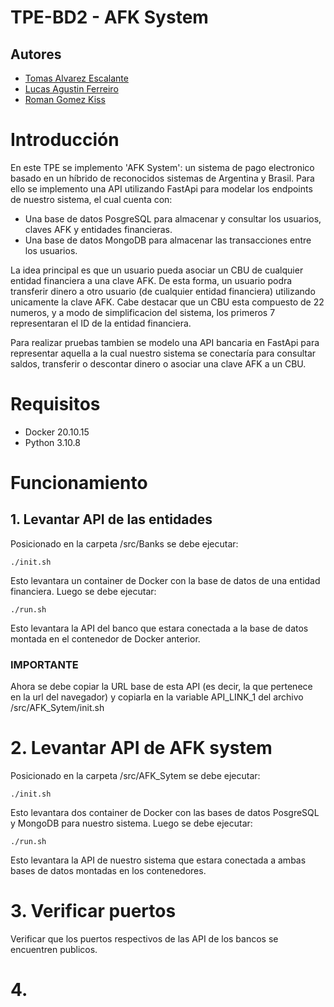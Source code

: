 # TPE-BD2 - AFK System

## Autores
- [Tomas Alvarez Escalante](https://github.com/tomalvarezz)
- [Lucas Agustin Ferreiro](https://github.com/lukyferreiro)
- [Roman Gomez Kiss](https://github.com/rgomezkiss)

# Introducción

En este TPE se implemento 'AFK System': un sistema de pago electronico basado en un híbrido de reconocidos sistemas de Argentina y Brasil.
Para ello se implemento una API utilizando FastApi para modelar los endpoints de nuestro sistema, el cual cuenta con:
- Una base de datos PosgreSQL para almacenar y consultar los usuarios, claves AFK y entidades financieras.
- Una base de datos MongoDB para almacenar las transacciones entre los usuarios.

La idea principal es que un usuario pueda asociar un CBU de cualquier entidad financiera a una clave AFK. De esta forma, un usuario
podra transferir dinero a otro usuario (de cualquier entidad financiera) utilizando unicamente la clave AFK.
Cabe destacar que un CBU esta compuesto de 22 numeros, y a modo de simplificacion del sistema, los primeros 7 representaran el
ID de la entidad financiera.

Para realizar pruebas tambien se modelo una API bancaria en FastApi para representar aquella a la cual nuestro
sistema se conectaría para consultar saldos, transferir o descontar dinero o asociar una clave AFK a un CBU.

# Requisitos

- Docker 20.10.15
- Python 3.10.8

# Funcionamiento

## 1. Levantar API de las entidades

Posicionado en la carpeta /src/Banks se debe ejecutar:

```shell
./init.sh
```

Esto levantara un container de Docker con la base de datos de una entidad financiera.
Luego se debe ejecutar: 

```shell
./run.sh
```

Esto levantara la API del banco que estara conectada a la base de datos montada en el contenedor de Docker anterior.

### IMPORTANTE
Ahora se debe copiar la URL base de esta API (es decir, la que pertenece en la url del navegador) y copiarla en la variable
API_LINK_1 del archivo /src/AFK_Sytem/init.sh

# 2. Levantar API de AFK system

Posicionado en la carpeta /src/AFK_Sytem se debe ejecutar:

```shell
./init.sh
```

Esto levantara dos container de Docker con las bases de datos PosgreSQL y MongoDB para nuestro sistema.
Luego se debe ejecutar: 

```shell
./run.sh
```
Esto levantara la API de nuestro sistema que estara conectada a ambas bases de datos montadas en los contenedores.

# 3. Verificar puertos
Verificar que los puertos respectivos de las API de los bancos se encuentren publicos.

# 4.